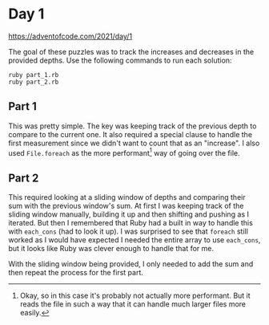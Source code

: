 # Day 1

https://adventofcode.com/2021/day/1

The goal of these puzzles was to track the increases and decreases in the provided depths. Use the following commands to run each solution:

```
ruby part_1.rb
ruby part_2.rb
```

## Part 1

This was pretty simple. The key was keeping track of the previous depth to compare to the current one. It also required a special clause to handle the first measurement since we didn't want to count that as an "increase". I also used `File.foreach` as the more performant[^1] way of going over the file.

[^1]: Okay, so in this case it's probably not actually more performant. But it reads the file in such a way that it can handle much larger files more easily.

## Part 2

This required looking at a sliding window of depths and comparing their sum with the previous window's sum. At first I was keeping track of the sliding window manually, building it up and then shifting and pushing as I iterated. But then I remembered that Ruby had a built in way to handle this with `each_cons` (had to look it up). I was surprised to see that `foreach` still worked as I would have expected I needed the entire array to use `each_cons`, but it looks like Ruby was clever enough to handle that for me.

With the sliding window being provided, I only needed to add the sum and then repeat the process for the first part.
